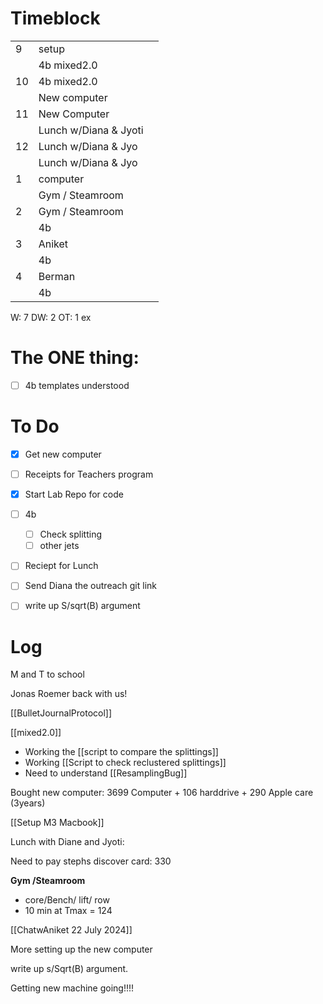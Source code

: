 # Timeblock

|     |                       |     |
| --- | --------------------- | --- |
| 9   | setup                 |     |
|     | 4b mixed2.0           |     |
| 10  | 4b mixed2.0           |     |
|     | New computer          |     |
| 11  | New Computer          |     |
|     | Lunch w/Diana & Jyoti |     |
| 12  | Lunch w/Diana & Jyo   |     |
|     | Lunch w/Diana & Jyo   |     |
| 1   | computer              |     |
|     | Gym / Steamroom       |     |
| 2   | Gym / Steamroom       |     |
|     | 4b                    |     |
| 3   | Aniket                |     |
|     | 4b                    |     |
| 4   | Berman                |     |
|     | 4b                    |     |

W: 7 
DW: 2
OT: 1
ex

# The ONE thing: 
- [ ] 4b templates understood 


# To Do
 - [x] Get new computer
 - [ ]  Receipts for Teachers program
 - [x]  Start Lab Repo for code
 - [ ]  4b
	 - [ ] Check splitting
	 - [ ] other jets
 - [ ] Reciept for Lunch
 - [ ] Send Diana the outreach git link
 - [ ] write up S/sqrt(B) argument



# Log

M and T to school

Jonas Roemer back with us!

[[BulletJournalProtocol]]

[[mixed2.0]]
- Working the [[script to compare the splittings]]
- Working [[Script to check reclustered splittings]]
- Need to understand [[ResamplingBug]]


Bought new computer:  3699 Computer + 106 harddrive + 290 Apple care (3years)

[[Setup M3 Macbook]]

Lunch with Diane and Jyoti: 
	

Need to pay stephs discover card:  330

**Gym /Steamroom**
- core/Bench/ lift/ row
- 10 min at Tmax = 124

[[ChatwAniket 22 July 2024]]

More setting up the new computer

write up s/Sqrt(B) argument.

Getting new machine going!!!!





